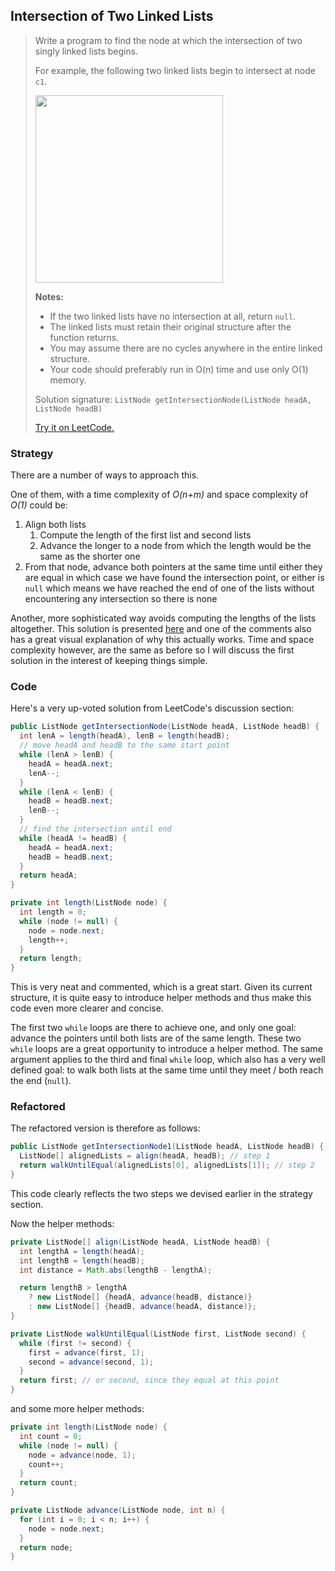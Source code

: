 ## Intersection of Two Linked Lists

> Write a program to find the node at which the intersection of two singly linked lists begins.
>
> For example, the following two linked lists begin to intersect at node `c1`.
>
> <img src="https://assets.leetcode.com/uploads/2018/12/13/160_statement.png" width="300">
>
> **Notes:**
>
> - If the two linked lists have no intersection at all, return `null`.
> - The linked lists must retain their original structure after the function returns.
> - You may assume there are no cycles anywhere in the entire linked structure.
> - Your code should preferably run in O(n) time and use only O(1) memory.
>
> Solution signature: `ListNode getIntersectionNode(ListNode headA, ListNode headB)`
>
> [Try it on LeetCode.](https://leetcode.com/problems/intersection-of-two-linked-lists/)



### Strategy

There are a number of ways to approach this.

One of them, with a time complexity of *O(n+m)* and space complexity of *O(1)* could be:

1. Align both lists
   1. Compute the length of the first list and second lists
   2. Advance the longer to a node from which the length would be the same as the shorter one
2. From that node, advance both pointers at the same time until either they are equal in which case we have found the intersection point, or either is `null` which means we have reached the end of one of the lists without encountering any intersection so there is none

Another, more sophisticated way avoids computing the lengths of the lists altogether. This solution is presented [here](https://leetcode.com/problems/intersection-of-two-linked-lists/discuss/49785/Java-solution-without-knowing-the-difference-in-len!) and one of the comments also has a great visual explanation of why this actually works. Time and space complexity however, are the same as before so I will discuss the first solution in the interest of keeping things simple.

### Code

Here's a very up-voted solution from LeetCode's discussion section:

```java
public ListNode getIntersectionNode(ListNode headA, ListNode headB) {
  int lenA = length(headA), lenB = length(headB);
  // move headA and headB to the same start point
  while (lenA > lenB) {
    headA = headA.next;
    lenA--;
  }
  while (lenA < lenB) {
    headB = headB.next;
    lenB--;
  }
  // find the intersection until end
  while (headA != headB) {
    headA = headA.next;
    headB = headB.next;
  }
  return headA;
}

private int length(ListNode node) {
  int length = 0;
  while (node != null) {
    node = node.next;
    length++;
  }
  return length;
}
```

This is very neat and commented, which is a great start. Given its current structure, it is quite easy to introduce helper methods and thus make this code even more clearer and concise.

The first two `while` loops are there to achieve one, and only one goal: advance the pointers until both lists are of the same length. These two `while` loops are a great opportunity to introduce a helper method. The same argument applies to the third and final `while` loop, which also has a very well defined goal: to walk both lists at the same time until they meet / both reach the end (`null`).



### Refactored

The refactored version is therefore as follows:

```java
public ListNode getIntersectionNode1(ListNode headA, ListNode headB) {
  ListNode[] alignedLists = align(headA, headB); // step 1
  return walkUntilEqual(alignedLists[0], alignedLists[1]); // step 2
}
```

This code clearly reflects the two steps we devised earlier in the strategy section.

Now the helper methods:

```java
private ListNode[] align(ListNode headA, ListNode headB) {
  int lengthA = length(headA);
  int lengthB = length(headB);
  int distance = Math.abs(lengthB - lengthA);

  return lengthB > lengthA
    ? new ListNode[] {headA, advance(headB, distance)}
    : new ListNode[] {headB, advance(headA, distance)};
}
```

```java
private ListNode walkUntilEqual(ListNode first, ListNode second) {
  while (first != second) {
    first = advance(first, 1);
    second = advance(second, 1);
  }
  return first; // or second, since they equal at this point
}
```

and some more helper methods:

```java
private int length(ListNode node) {
  int count = 0;
  while (node != null) {
    node = advance(node, 1);
    count++;
  }
  return count;
}
```

```java
private ListNode advance(ListNode node, int n) {
  for (int i = 0; i < n; i++) {
    node = node.next;
  }
  return node;
}
```



